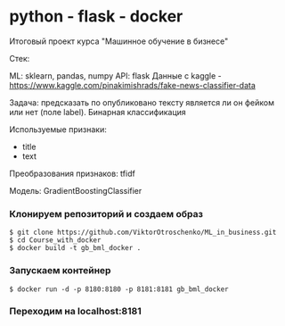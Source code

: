# python - flask - docker

Итоговый проект курса "Машинное обучение в бизнесе"

Стек:

ML: sklearn, pandas, numpy
API: flask
Данные с kaggle - https://www.kaggle.com/pinakimishrads/fake-news-classifier-data

Задача: предсказать по опубликовано тексту является ли он фейком или нет (поле label). Бинарная классификация

Используемые признаки:

- title
- text

Преобразования признаков: tfidf

Модель: GradientBoostingClassifier

### Клонируем репозиторий и создаем образ
```
$ git clone https://github.com/ViktorOtroschenko/ML_in_business.git
$ cd Course_with_docker
$ docker build -t gb_bml_docker .
```

### Запускаем контейнер
``` 
$ docker run -d -p 8180:8180 -p 8181:8181 gb_bml_docker 
```

### Переходим на localhost:8181